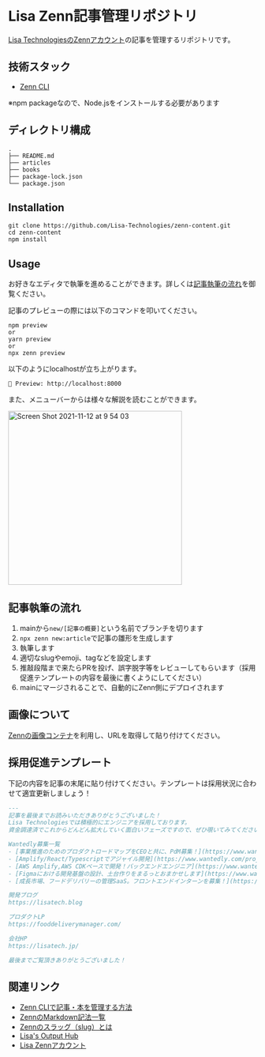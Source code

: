 # Lisa Zenn記事管理リポジトリ
[Lisa TechnologiesのZennアカウント](https://zenn.dev/lisatech)の記事を管理するリポジトリです。

## 技術スタック
- [Zenn CLI](https://zenn.dev/zenn/articles/zenn-cli-guide)

※npm packageなので、Node.jsをインストールする必要があります

## ディレクトリ構成
```
.
├── README.md
├── articles
├── books
├── package-lock.json
└── package.json
```
## Installation
```
git clone https://github.com/Lisa-Technologies/zenn-content.git
cd zenn-content
npm install
```
## Usage
お好きなエディタで執筆を進めることができます。詳しくは[記事執筆の流れ](#writing)を御覧ください。

記事のプレビューの際には以下のコマンドを叩いてください。
```
npm preview
or
yarn preview
or
npx zenn preview
```
以下のようにlocalhostが立ち上がります。
```
👀 Preview: http://localhost:8000
```

また、メニューバーからは様々な解説を読むことができます。


<img width="352" alt="Screen Shot 2021-11-12 at 9 54 03" src="https://user-images.githubusercontent.com/51704330/141393723-0f5df8bb-ba83-43aa-bd6d-99cd3817a345.png">

<h2 id='writing'>記事執筆の流れ</h2>

1. mainから`new/[記事の概要]`という名前でブランチを切ります
2. `npx zenn new:article`で記事の雛形を生成します
3. 執筆します
4. 適切なslugやemoji、tagなどを設定します
5. 推敲段階まで来たらPRを投げ、誤字脱字等をレビューしてもらいます（採用促進テンプレートの内容を最後に書くようにしてください）
6. mainにマージされることで、自動的にZenn側にデプロイされます


## 画像について
[Zennの画像コンテナ](https://zenn.dev/dashboard/uploader)を利用し、URLを取得して貼り付けてください。

## 採用促進テンプレート
下記の内容を記事の末尾に貼り付けてください。テンプレートは採用状況に合わせて適宜更新しましょう！
```md
---
記事を最後までお読みいただきありがとうございました！
Lisa Technologiesでは積極的にエンジニアを採用しております。
資金調達済でこれからどんどん拡大していく面白いフェーズですので、ぜひ覗いてみてください！

Wantedly募集一覧
- [事業推進のためのプロダクトロードマップをCEOと共に、PdM募集！](https://www.wantedly.com/projects/753234)
- [Amplify/React/Typescriptでアジャイル開発](https://www.wantedly.com/projects/765141)
- [AWS Amplify,AWS CDKベースで開発！バックエンドエンジニア](https://www.wantedly.com/projects/752467)
- [Figmaにおける開発基盤の設計、土台作りをまるっとおまかせします](https://www.wantedly.com/projects/766407)
- [成長市場、フードデリバリーの管理SaaS。フロントエンドインターンを募集！](https://www.wantedly.com/projects/752452)

開発ブログ
https://lisatech.blog

プロダクトLP
https://fooddeliverymanager.com/

会社HP
https://lisatech.jp/

最後までご覧頂きありがとうございました！
```

## 関連リンク

- [Zenn CLIで記事・本を管理する方法](https://zenn.dev/zenn/articles/zenn-cli-guide)
- [ZennのMarkdown記法一覧](https://zenn.dev/zenn/articles/markdown-guide)
- [Zennのスラッグ（slug）とは](https://zenn.dev/zenn/articles/what-is-slug)
- [Lisa's Output Hub]()
- [Lisa Zennアカウント](https://zenn.dev/lisatech)
